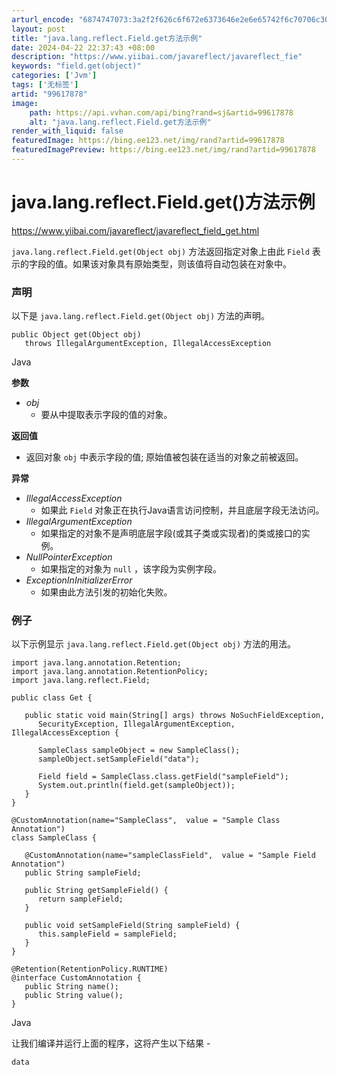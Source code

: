 ```yaml
---
arturl_encode: "6874747073:3a2f2f626c6f672e6373646e2e6e65742f6c70706c3031305f:2f61727469636c652f64657461696c732f3939363137383738"
layout: post
title: "java.lang.reflect.Field.get方法示例"
date: 2024-04-22 22:37:43 +08:00
description: "https://www.yiibai.com/javareflect/javareflect_fie"
keywords: "field.get(object)"
categories: ['Jvm']
tags: ['无标签']
artid: "99617878"
image:
    path: https://api.vvhan.com/api/bing?rand=sj&artid=99617878
    alt: "java.lang.reflect.Field.get方法示例"
render_with_liquid: false
featuredImage: https://bing.ee123.net/img/rand?artid=99617878
featuredImagePreview: https://bing.ee123.net/img/rand?artid=99617878
---
```


# java.lang.reflect.Field.get()方法示例

<https://www.yiibai.com/javareflect/javareflect_field_get.html>

`java.lang.reflect.Field.get(Object obj)`
方法返回指定对象上由此
`Field`
表示的字段的值。如果该对象具有原始类型，则该值将自动包装在对象中。

### 声明

以下是
`java.lang.reflect.Field.get(Object obj)`
方法的声明。

```
public Object get(Object obj)
   throws IllegalArgumentException, IllegalAccessException

```

Java

**参数**

* *obj*
  - 要从中提取表示字段的值的对象。

**返回值**

* 返回对象
  `obj`
  中表示字段的值; 原始值被包装在适当的对象之前被返回。

**异常**

* *IllegalAccessException*
  - 如果此
  `Field`
  对象正在执行Java语言访问控制，并且底层字段无法访问。
* *IllegalArgumentException*
  - 如果指定的对象不是声明底层字段(或其子类或实现者)的类或接口的实例。
* *NullPointerException*
  - 如果指定的对象为
  `null`
  ，该字段为实例字段。
* *ExceptionInInitializerError*
  - 如果由此方法引发的初始化失败。

### 例子

以下示例显示
`java.lang.reflect.Field.get(Object obj)`
方法的用法。

```
import java.lang.annotation.Retention;
import java.lang.annotation.RetentionPolicy;
import java.lang.reflect.Field;

public class Get {

   public static void main(String[] args) throws NoSuchFieldException, 
      SecurityException, IllegalArgumentException, IllegalAccessException {

      SampleClass sampleObject = new SampleClass();
      sampleObject.setSampleField("data");

      Field field = SampleClass.class.getField("sampleField");
      System.out.println(field.get(sampleObject));
   }
}

@CustomAnnotation(name="SampleClass",  value = "Sample Class Annotation")
class SampleClass {

   @CustomAnnotation(name="sampleClassField",  value = "Sample Field Annotation")
   public String sampleField;

   public String getSampleField() {
      return sampleField;
   }

   public void setSampleField(String sampleField) {
      this.sampleField = sampleField;
   }
}

@Retention(RetentionPolicy.RUNTIME)
@interface CustomAnnotation {
   public String name();
   public String value();
}

```

Java

让我们编译并运行上面的程序，这将产生以下结果 -

```
data
```